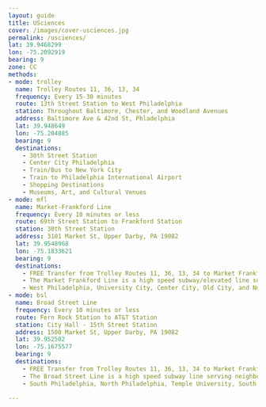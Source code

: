 ```yaml
---
layout: guide
title: USciences
cover: /images/cover-usciences.jpg
permalink: /usciences/
lat: 39.9468299
lon: -75.2092919
bearing: 9
zone: CC
methods:
- mode: trolley
  name: Trolley Routes 11, 36, 13, 34
  frequency: Every 15-30 minutes
  route: 13th Street Station to West Philadelphia
  station: Throughout Baltimore, Chester, and Woodland Avenues
  address: Baltimore Ave & 42nd St, Phladelphia
  lat: 39.948649
  lon: -75.204885
  bearing: 9
  destinations:
    - 30th Street Station
    - Center City Philadelphia
    - Train/Bus to New York City
    - Train to Philadelphia International Airport
    - Shopping Destinations
    - Museums, Art, and Cultural Venues
- mode: mfl
  name: Market-Frankford Line
  frequency: Every 10 minutes or less
  route: 69th Street Station to Frankford Station
  station: 30th Street Station
  address: 3101 Market St, Upper Darby, PA 19082
  lat: 39.9548968
  lon: -75.1833621
  bearing: 9
  destinations:
    - FREE Transfer from Trolley Routes 11, 36, 13, 34 to Market Frankford Line at 30th Street!
    - The Market Frankford Line is a high speed subway/elevated line serving neighborhoods.
    - West Philadelphia, University City, Center City, Old City, and North Philadelphia.
- mode: bsl
  name: Broad Street Line
  frequency: Every 10 minutes or less
  route: Fern Rock Station to AT&T Station
  station: City Hall - 15th Street Station
  address: 1500 Market St, Upper Darby, PA 19082
  lat: 39.952502
  lon: -75.1675577
  bearing: 9
  destinations:
    - FREE Transfer from Trolley Routes 11, 36, 13, 34 to Market Frankford Line at 15th Street!
    - The Broad Street Line is a high speed subway line serving neighborhoods.
    - South Philadelphia, North Philadelphia, Temple University, South Street, and Sports Stadiums.

---
```

